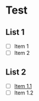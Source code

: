 # Test

## List 1

- [ ] Item 1
- [ ] Item 2

## List 2

- [ ] [Item 1.1](2024-08-27_item.md)
- [ ] Item 1.2
